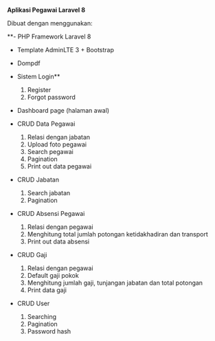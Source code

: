 **Aplikasi Pegawai Laravel 8**

Dibuat dengan menggunakan:

**-   PHP Framework Laravel 8
-   Template AdminLTE 3 + Bootstrap
-   Dompdf
-   Sistem Login**
    1.	Register
    2.	Forgot password

-   Dashboard page (halaman awal)
-   CRUD Data Pegawai
    1.	Relasi dengan jabatan
    2.	Upload foto pegawai
    3.	Search pegawai
    4.	Pagination 
    5.	Print out data pegawai

-   CRUD Jabatan
    1.	Search jabatan
    2.	Pagination

-	CRUD Absensi Pegawai
    1.	Relasi dengan pegawai
    2.	Menghitung total  jumlah potongan ketidakhadiran dan transport
    3.	Print out data absensi

-	CRUD Gaji
    1.	Relasi dengan pegawai
    2.	Default gaji pokok
    3.	Menghitung jumlah gaji, tunjangan jabatan dan total potongan
    4.	Print data gaji

-	CRUD User
    1.	Searching
    2.	Pagination
    3.	Password hash
